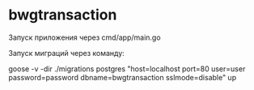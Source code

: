 # bwgtransaction

Запуск приложения через cmd/app/main.go

Запуск миграций через команду:

 goose -v -dir ./migrations postgres "host=localhost port=80 user=user password=password dbname=bwgtransaction sslmode=disable" up
